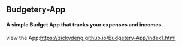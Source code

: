 ## Budgetery-App
####  A simple Budget App that tracks your expenses and incomes.
view the App:https://zickydeng.github.io/Budgetery-App/index1.html
